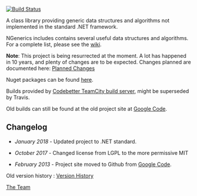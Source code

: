 [![Build Status](https://travis-ci.org/ngenerics/ngenerics.svg?branch=master)](https://travis-ci.org/ngenerics/ngenerics)

A class library providing generic data structures and algorithms not
implemented in the standard .NET framework.

NGenerics includes contains several useful data structures and
algorithms.  For a complete list, please see the
[wiki](https://github.com/ngenerics/ngenerics/wiki).

**Note**: This project is being resurrected at the moment.  A lot has happened in 10 years, and plenty of changes are to be expected.  Changes planned are documented here: [Planned Changes](https://github.com/ngenerics/ngenerics/wiki/Cleanup)

Nuget packages can be found [here](https://nuget.org/packages/NGenerics/).

Builds provided by [Codebetter TeamCity build server](http://teamcity.codebetter.com), might be superseded by Travis.

Old builds can still be found at the old project site at [Google Code](https://code.google.com/p/ngenerics/).

Changelog
---------

* _January 2018_ - Updated project to .NET standard.

* _October 2017_ - Changed license from LGPL to the more permissive MIT

* _February 2013_ - Project site moved to Github from [Google Code](https://code.google.com/p/ngenerics/).

Old version history : [Version History](https://github.com/ngenerics/ngenerics/wiki/VersionHistory)

[The Team](https://github.com/ngenerics/ngenerics/wiki/Team)
